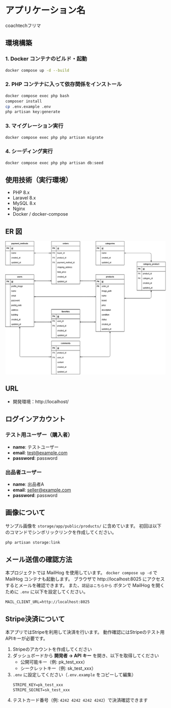 # アプリケーション名

coachtechフリマ

## 環境構築

### 1. Docker コンテナのビルド・起動

```bash
docker compose up -d --build
```

### 2. PHP コンテナに入って依存関係をインストール

```bash
docker compose exec php bash
composer install
cp .env.example .env
php artisan key:generate
```

### 3. マイグレーション実行

```bash
docker compose exec php php artisan migrate
```

### 4. シーディング実行

```bash
docker compose exec php php artisan db:seed
```

## 使用技術（実行環境）

- PHP 8.x
- Laravel 8.x
- MySQL 8.x
- Nginx
- Docker / docker-compose

## ER 図

![ER図](./er.png)

## URL

- 開発環境：http://localhost/

## ログインアカウント

### テスト用ユーザー（購入者）

- **name**: テストユーザー
- **email**: test@example.com
- **password**: password

### 出品者ユーザー

- **name**: 出品者A
- **email**: seller@example.com
- **password**: password

## 画像について

サンプル画像を `storage/app/public/products/` に含めています。
初回は以下のコマンドでシンボリックリンクを作成してください。

```bash
php artisan storage:link
```

## メール送信の確認方法

本プロジェクトでは MailHog を使用しています。
`docker compose up -d` で MailHog コンテナも起動します。
ブラウザで http://localhost:8025 にアクセスするとメールを確認できます。
また、`認証はこちらから` ボタンで MailHog を開くために `.env` に以下を設定してください。

```env
MAIL_CLIENT_URL=http://localhost:8025
```

## Stripe決済について

本アプリではStripeを利用して決済を行います。
動作確認にはStripeのテスト用APIキーが必要です。

1. Stripeのアカウントを作成してください
2. ダッシュボードから **開発者 → API キー** を開き、以下を取得してください
    - 公開可能キー（例: pk_test_xxx）
    - シークレットキー（例: sk_test_xxx）
3. `.env` に設定してください（`.env.example` をコピーして編集）
    ```env
    STRIPE_KEY=pk_test_xxx
    STRIPE_SECRET=sk_test_xxx
    ```
4. テストカード番号（例: `4242 4242 4242 4242`）で決済確認できます
